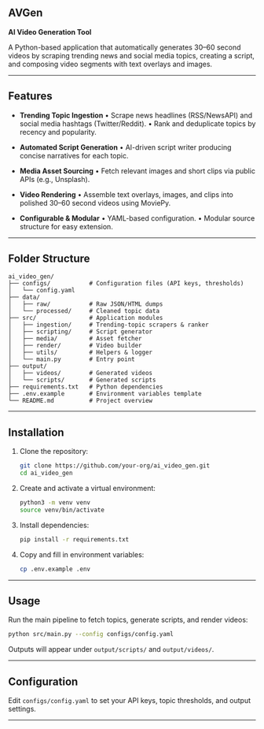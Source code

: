 ## AVGen
**AI Video Generation Tool**

A Python-based application that automatically generates 30–60 second videos by scraping trending news and social media topics, creating a script, and composing video segments with text overlays and images.

---

## Features

* **Trending Topic Ingestion**
  • Scrape news headlines (RSS/NewsAPI) and social media hashtags (Twitter/Reddit).
  • Rank and deduplicate topics by recency and popularity.

* **Automated Script Generation**
  • AI-driven script writer producing concise narratives for each topic.

* **Media Asset Sourcing**
  • Fetch relevant images and short clips via public APIs (e.g., Unsplash).

* **Video Rendering**
  • Assemble text overlays, images, and clips into polished 30–60 second videos using MoviePy.

* **Configurable & Modular**
  • YAML-based configuration.
  • Modular source structure for easy extension.

---

## Folder Structure

```plaintext
ai_video_gen/
├── configs/           # Configuration files (API keys, thresholds)
│   └── config.yaml
├── data/
│   ├── raw/           # Raw JSON/HTML dumps
│   └── processed/     # Cleaned topic data
├── src/               # Application modules
│   ├── ingestion/     # Trending-topic scrapers & ranker
│   ├── scripting/     # Script generator
│   ├── media/         # Asset fetcher
│   ├── render/        # Video builder
│   ├── utils/         # Helpers & logger
│   └── main.py        # Entry point
├── output/
│   ├── videos/        # Generated videos
│   └── scripts/       # Generated scripts
├── requirements.txt   # Python dependencies
├── .env.example       # Environment variables template
└── README.md          # Project overview
```

---

## Installation

1. Clone the repository:

   ```bash
   git clone https://github.com/your-org/ai_video_gen.git
   cd ai_video_gen
   ```
2. Create and activate a virtual environment:

   ```bash
   python3 -m venv venv
   source venv/bin/activate
   ```
3. Install dependencies:

   ```bash
   pip install -r requirements.txt
   ```
4. Copy and fill in environment variables:

   ```bash
   cp .env.example .env
   ```

---

## Usage

Run the main pipeline to fetch topics, generate scripts, and render videos:

```bash
python src/main.py --config configs/config.yaml
```

Outputs will appear under `output/scripts/` and `output/videos/`.

---

## Configuration

Edit `configs/config.yaml` to set your API keys, topic thresholds, and output settings.

---


